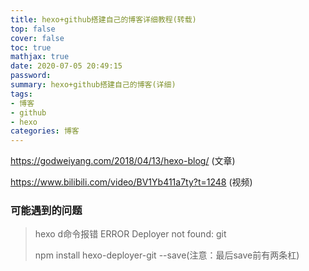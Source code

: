 ```yaml
---
title: hexo+github搭建自己的博客详细教程(转载)
top: false
cover: false
toc: true
mathjax: true
date: 2020-07-05 20:49:15
password:
summary: hexo+github搭建自己的博客(详细)
tags: 
- 博客
- github
- hexo
categories: 博客
---
```


https://godweiyang.com/2018/04/13/hexo-blog/ (文章)

https://www.bilibili.com/video/BV1Yb411a7ty?t=1248 (视频)

### 可能遇到的问题

> hexo d命令报错 ERROR Deployer not found: git
>
> npm install hexo-deployer-git --save(注意：最后save前有两条杠)